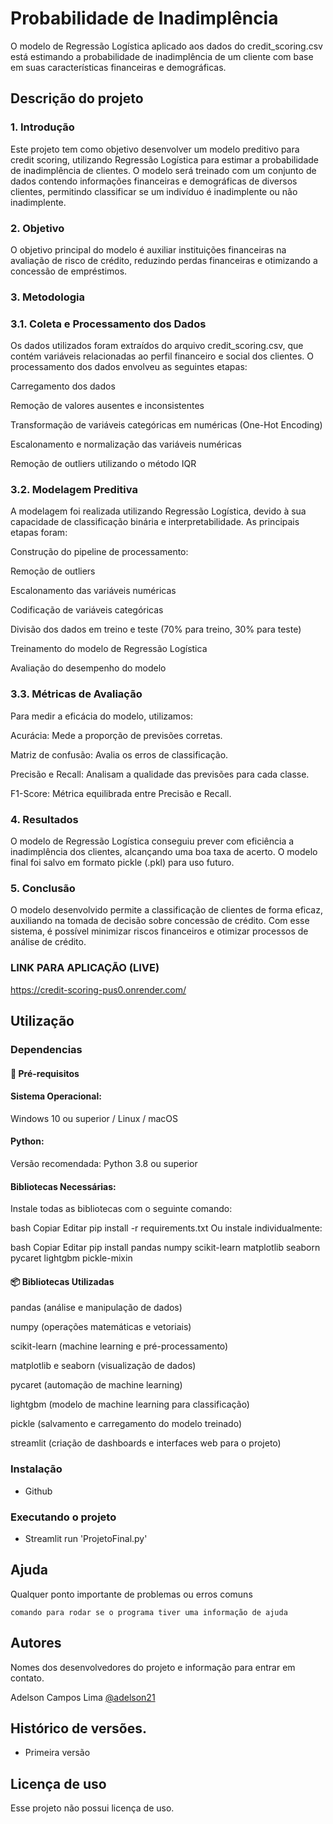 # Probabilidade de Inadimplência

O modelo de Regressão Logística aplicado aos dados do credit_scoring.csv está estimando a probabilidade de inadimplência de um cliente com base em suas características financeiras e demográficas.

## Descrição do projeto

### 1. Introdução

Este projeto tem como objetivo desenvolver um modelo preditivo para credit scoring, utilizando Regressão Logística para estimar a probabilidade de inadimplência de clientes. O modelo será treinado com um conjunto de dados contendo informações financeiras e demográficas de diversos clientes, permitindo classificar se um indivíduo é inadimplente ou não inadimplente.

### 2. Objetivo

O objetivo principal do modelo é auxiliar instituições financeiras na avaliação de risco de crédito, reduzindo perdas financeiras e otimizando a concessão de empréstimos.

### 3. Metodologia

### 3.1. Coleta e Processamento dos Dados

Os dados utilizados foram extraídos do arquivo credit_scoring.csv, que contém variáveis relacionadas ao perfil financeiro e social dos clientes. O processamento dos dados envolveu as seguintes etapas:

Carregamento dos dados

Remoção de valores ausentes e inconsistentes

Transformação de variáveis categóricas em numéricas (One-Hot Encoding)

Escalonamento e normalização das variáveis numéricas

Remoção de outliers utilizando o método IQR

### 3.2. Modelagem Preditiva

A modelagem foi realizada utilizando Regressão Logística, devido à sua capacidade de classificação binária e interpretabilidade. As principais etapas foram:

Construção do pipeline de processamento:

Remoção de outliers

Escalonamento das variáveis numéricas

Codificação de variáveis categóricas

Divisão dos dados em treino e teste (70% para treino, 30% para teste)

Treinamento do modelo de Regressão Logística

Avaliação do desempenho do modelo

### 3.3. Métricas de Avaliação

Para medir a eficácia do modelo, utilizamos:

Acurácia: Mede a proporção de previsões corretas.

Matriz de confusão: Avalia os erros de classificação.

Precisão e Recall: Analisam a qualidade das previsões para cada classe.

F1-Score: Métrica equilibrada entre Precisão e Recall.

### 4. Resultados

O modelo de Regressão Logística conseguiu prever com eficiência a inadimplência dos clientes, alcançando uma boa taxa de acerto. O modelo final foi salvo em formato pickle (.pkl) para uso futuro.

### 5. Conclusão

O modelo desenvolvido permite a classificação de clientes de forma eficaz, auxiliando na tomada de decisão sobre concessão de crédito. Com esse sistema, é possível minimizar riscos financeiros e otimizar processos de análise de crédito.

### LINK PARA APLICAÇÃO (LIVE)
https://credit-scoring-pus0.onrender.com/

## Utilização

### Dependencias

#### 📌 Pré-requisitos
#### Sistema Operacional:

Windows 10 ou superior / Linux / macOS

#### Python:

Versão recomendada: Python 3.8 ou superior

#### Bibliotecas Necessárias:

Instale todas as bibliotecas com o seguinte comando:

bash
Copiar
Editar
pip install -r requirements.txt
Ou instale individualmente:

bash
Copiar
Editar
pip install pandas numpy scikit-learn matplotlib seaborn pycaret lightgbm pickle-mixin
#### 📦 Bibliotecas Utilizadas
pandas (análise e manipulação de dados)

numpy (operações matemáticas e vetoriais)

scikit-learn (machine learning e pré-processamento)

matplotlib e seaborn (visualização de dados)

pycaret (automação de machine learning)

lightgbm (modelo de machine learning para classificação)

pickle (salvamento e carregamento do modelo treinado)

streamlit (criação de dashboards e interfaces web para o projeto)

### Instalação

* Github

### Executando o projeto

* Streamlit run 'ProjetoFinal.py'

## Ajuda

Qualquer ponto importante de problemas ou erros comuns
```
comando para rodar se o programa tiver uma informação de ajuda
```

## Autores

Nomes dos desenvolvedores do projeto e informação para entrar em contato.

Adelson Campos Lima
[@adelson21](https://www.linkedin.com/in/adelson21/)

## Histórico de versões.

   * Primeira versão

## Licença de uso

Esse projeto não possui licença de uso.




